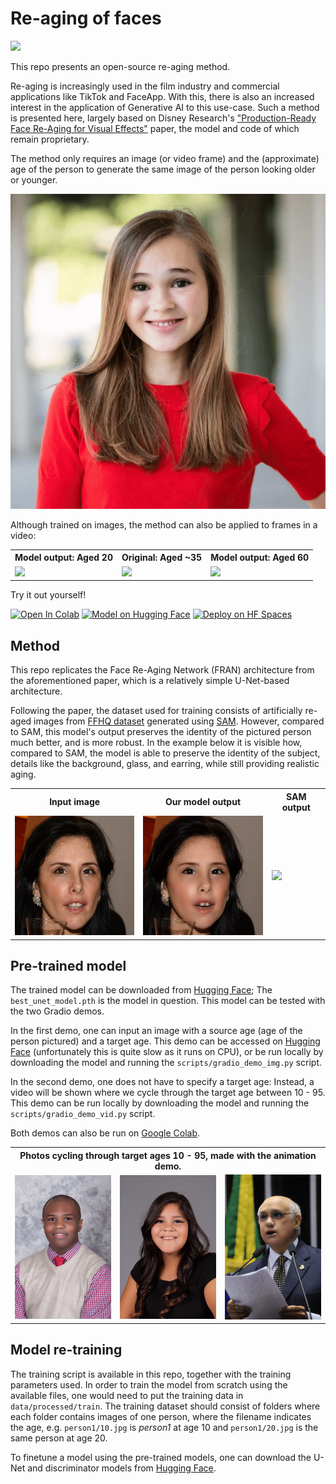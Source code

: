 # Re-aging of faces
<a href="https://opensource.org/licenses/MIT"><img src="https://img.shields.io/badge/License-MIT-yellow.svg" height=22.5></a>

This repo presents an open-source re-aging method.

Re-aging is increasingly used in the film industry and commercial applications like TikTok and FaceApp. With this, there is 
also an increased interest in the application of Generative AI to this use-case. Such a method is presented here, largely based on Disney Research's
["Production-Ready Face Re-Aging for Visual Effects"](https://studios.disneyresearch.com/2022/11/30/production-ready-face-re-aging-for-visual-effects/) paper, 
the model and code of which remain proprietary. 

The method only requires an image (or video frame) 
and the (approximate) age of the person to generate the same image of the person looking older or younger. 

<img src="assets/docs/ex4.gif" width="600">


Although trained on images, the method can also be applied to frames in a video:

<table>
    <tr>
        <th>Model output: Aged 20</th>
        <th>Original: Aged ~35</th>
        <th>Model output: Aged 60</th>
    </tr>
    <tr>
        <td><img src="assets/docs/vid20.gif" width="250"></td>
        <td><img src="assets/docs/vid35orig.gif" width="250"></td>
        <td><img src="assets/docs/vid60.gif" width="250"></td>
    </tr>
</table>


Try it out yourself!

<a href="https://colab.research.google.com/github/timroelofs123/face_reaging/blob/main/notebooks/gradio_demos.ipynb" target="_parent"><img src="https://colab.research.google.com/assets/colab-badge.svg" alt="Open In Colab" height=22.5/></a>
<a href="https://huggingface.co/timroelofs123/face_re-aging" target="_parent"><img src="https://huggingface.co/datasets/huggingface/badges/resolve/main/model-on-hf-md.svg" alt="Model on Hugging Face" height=22.5/></a>
<a href="https://huggingface.co/spaces/timroelofs123/face_re-aging_img" target="_parent"><img src="https://huggingface.co/datasets/huggingface/badges/resolve/main/deploy-on-spaces-md.svg" alt="Deploy on HF Spaces" height=22.5/></a>


## Method
This repo replicates the Face Re-Aging Network (FRAN) architecture from the aforementioned paper, 
which is a relatively simple U-Net-based architecture.

Following the paper, the dataset used for training consists of artificially re-aged images from [FFHQ dataset](https://github.com/NVlabs/ffhq-dataset/) generated using [SAM](https://yuval-alaluf.github.io/SAM/). 
However, compared to SAM, this model's output preserves the identity of the pictured person much better, and is more robust. 
In the example below it is visible how, compared to SAM, the model is able to preserve the identity of the subject, details like the background, glass, and earring, while still providing realistic aging.

<table>
    <tr>
        <th>Input image</th>
        <th>Our model output</th>
        <th>SAM output</th>
    </tr>
    <tr>
        <td><img src="assets/docs/ex5_img.png" width="200"></td>
        <td><img src="assets/docs/ex5.gif" width="200"></td>
        <td><img src="assets/docs/sam_ex.gif" width="200"></td>
    </tr>
</table>


## Pre-trained model 

The trained model can be downloaded from [Hugging Face](https://huggingface.co/timroelofs123/face_re-aging);
The `best_unet_model.pth` is the model in question. 
This model can be tested with the two Gradio demos. 

In the first demo, one can input an image with a source age (age of the person pictured) and a target age. This demo can be accessed on [Hugging Face](https://huggingface.co/spaces/timroelofs123/face_re-aging_img) 
(unfortunately this is quite slow as it runs on CPU), 
or be run locally by downloading the model and running the `scripts/gradio_demo_img.py` script.

In the second demo, one does not have to specify a target age: Instead, a video will be shown where we cycle through the target age between 10 - 95. 
This demo can be run locally by downloading the model and running the `scripts/gradio_demo_vid.py` script.

Both demos can also be run on [Google Colab](https://colab.research.google.com/github/timroelofs123/face_reaging/blob/main/notebooks/gradio_demos.ipynb). 

<table>
    <tr>
        <th colspan="3">Photos cycling through target ages 10 - 95, made with the animation demo.</th>
    <tr>
        <td><img src="assets/docs/ex1.gif" width="200"></td>
        <td><img src="assets/docs/ex2.gif" width="200"></td>
        <td><img src="assets/docs/ex3.gif" width="200"></td>
    </tr>
</table>


## Model re-training
The training script is available in this repo, together with the training parameters used.
In order to train the model from scratch using the available files, one would need to put the training data in `data/processed/train`. 
The training dataset should consist of folders where each folder contains images of one person, where the filename indicates the age, 
e.g. `person1/10.jpg` is _person1_ at age 10 and `person1/20.jpg` is the same person at age 20.

To finetune a model using the pre-trained models, one can download the U-Net and discriminator models from [Hugging Face](https://huggingface.co/timroelofs123/face_re-aging).




